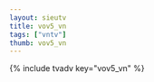 ```yaml
--- 
layout: sieutv
title: vov5_vn
tags: ["vntv"]
thumb: vov5_vn
---
```

{% include tvadv key="vov5_vn" %}
